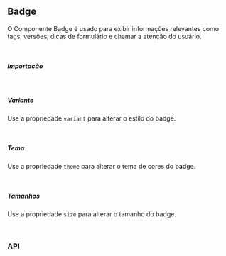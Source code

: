 ## Badge

O Componente Badge é usado para exibir informações relevantes como tags, versões, dicas de formulário e chamar a atenção do usuário.

<div>
<LeSourceButton url="https://github.com/hiimlex/leux/tree/main/src/components/Badge"></LeSourceButton>
</div>

<br/>

##### Importação

<div>
<BadgeImportPreview>
</BadgeImportPreview>
</div>

<br/>

##### Variante

Use a propriedade `variant` para alterar o estilo do badge.

<div>
<BadgeVariantPreview>
</BadgeVariantPreview>
</div>

<br/>

##### Tema

Use a propriedade `theme` para alterar o tema de cores do badge.

<div>
<BadgeThemePreview>
</BadgeThemePreview>
</div>

<br/>

##### Tamanhos

Use a propriedade `size` para alterar o tamanho do badge.

<div>
<BadgeSizePreview>
</BadgeSizePreview>
</div>

<br/>

### API

<div>
<BadgeApiTable>
</BadgeApiTable>
</div>
<br/>
